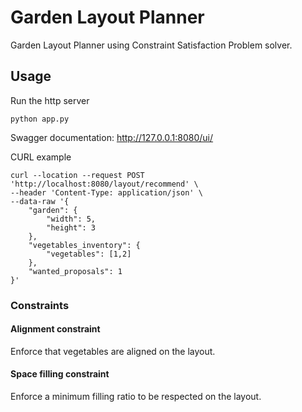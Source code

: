 # Garden Layout Planner 
Garden Layout Planner using Constraint Satisfaction Problem solver.

## Usage

Run the http server

```shell script
python app.py
```

Swagger documentation: http://127.0.0.1:8080/ui/

CURL example

```shell script
curl --location --request POST 'http://localhost:8080/layout/recommend' \
--header 'Content-Type: application/json' \
--data-raw '{
    "garden": {
        "width": 5,
        "height": 3
    },
    "vegetables_inventory": {
        "vegetables": [1,2]
    },
    "wanted_proposals": 1
}'
```

### Constraints

#### Alignment constraint
Enforce that vegetables are aligned on the layout.

#### Space filling constraint
Enforce a minimum filling ratio to be respected on the layout.

